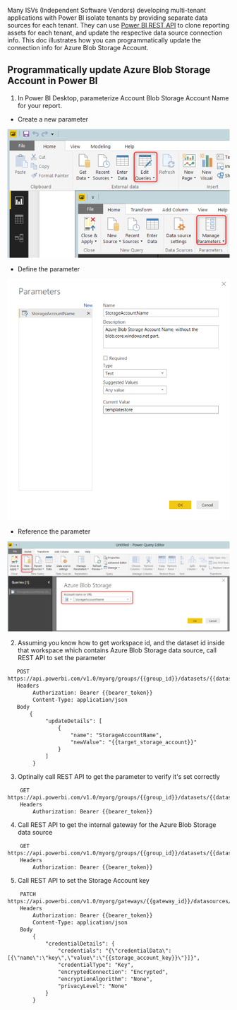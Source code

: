 Many ISVs (Independent Software Vendors) developing multi-tenant applications with Power BI isolate tenants by providing separate data sources for each tenant. They can use [Power BI REST API](https://msdn.microsoft.com/en-us/library/mt147898.aspx) to clone reporting assets for each tenant, and update the respective data source connection info.  This doc illustrates how you can programmatically update the connection info for Azure Blob Storage Account.
 
## Programmatically update Azure Blob Storage Account in Power BI

1. In Power BI Desktop, parameterize Account Blob Storage Account Name for your report.
  - Create a new parameter

![Alt text](/PowerBIISV/Docs/Images/NewParameter.png?raw=true "Create a new parameter")
  
  - Define the parameter

![Alt text](/PowerBIISV/Docs/Images/BlobAccountParameter.png?raw=true "Define the parameter")

  - Reference the parameter

![Alt text](/PowerBIISV/Docs/Images/UseParameter.png?raw=true "Reference the parameter")
 
2. Assuming you know how to get workspace id, and the dataset id inside that workspace which contains Azure Blob Storage data source, call REST API to set the parameter
```
   POST https://api.powerbi.com/v1.0/myorg/groups/{{group_id}}/datasets/{{dataset_id}}/UpdateParameters
   Headers
        Authorization: Bearer {{bearer_token}}
        Content-Type: application/json
   Body
       { 
            "updateDetails": [ 
                { 
                    "name": "StorageAccountName", 
                    "newValue": "{{target_storage_account}}" 
                }
            ] 
        } 
```
   
3. Optinally call REST API to get the parameter to verify it's set correctly
```
    GET https://api.powerbi.com/v1.0/myorg/groups/{{group_id}}/datasets/{{dataset_id}}/parameters
    Headers
        Authorization: Bearer {{bearer_token}}
```

4. Call REST API to get the internal gateway for the Azure Blob Storage data source
```
    GET https://api.powerbi.com/v1.0/myorg/groups/{{group_id}}/datasets/{{dataset_id}}/Default.GetBoundGatewayDataSources
    Headers
        Authorization: Bearer {{bearer_token}}
```    

5. Call REST API to set the Storage Account key
```
    PATCH https://api.powerbi.com/v1.0/myorg/gateways/{{gateway_id}}/datasources/{{gateway_datasource_id}}
    Headers
        Authorization: Bearer {{bearer_token}}
        Content-Type: application/json
    Body
        {
            "credentialDetails": {
                "credentials": "{\"credentialData\":[{\"name\":\"key\",\"value\":\"{{storage_account_key}}\"}]}",
                "credentialType": "Key",
                "encryptedConnection": "Encrypted",
                "encryptionAlgorithm": "None",
                "privacyLevel": "None"
            }
        }
        
